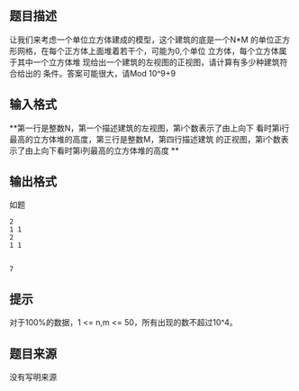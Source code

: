 


## 题目描述
让我们来考虑一个单位立方体建成的模型，这个建筑的底是一个N*M
的单位正方形网格，在每个正方体上面堆着若干个，可能为0,个单位
立方体，每个立方体属于其中一个立方体堆
现给出一个建筑的左视图的正视图，请计算有多少种建筑符合给出的
条件。答案可能很大，请Mod 10^9+9
## 输入格式
**第一行是整数N，第一个描述建筑的左视图，第i个数表示了由上向下
看时第i行最高的立方体堆的高度，第三行是整数M，第四行描述建筑
的正视图，第i个数表示了由上向下看时第i列最高的立方体堆的高度
** 
## 输出格式
如题

```input1
2
1 1 
2
1 1 


```

```output1
7
```

## 提示
对于100%的数据，1 <= n,m <= 50，所有出现的数不超过10^4。
## 题目来源
没有写明来源


